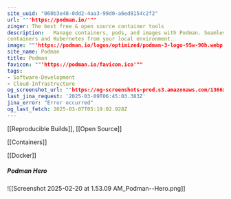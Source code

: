 ```yaml
---
site_uuid: "060b3e48-0dd2-4aa3-99d0-a6ed8154c2f2"
url: ""'https://podman.io/'""
zinger: The best free & open source container tools
description:   Manage containers, pods, and images with Podman. Seamlessly work with
containers and Kubernetes from your local environment.
image: ""'https://podman.io/logos/optimized/podman-3-logo-95w-90h.webp'""
site_name: Podman
title: Podman
favicon: ""'https://podman.io/favicon.ico'""
tags:
- Software-Development
- Cloud-Infrastructure
og_screenshot_url: ""https://og-screenshots-prod.s3.amazonaws.com/1366x768/80/false/255b9b3e474ff813ab119926b4055817b6e88a6a91b49d85ce261dedbfeaec36.jpeg""
last_jina_request: '2025-03-09T06:45:03.383Z'
jina_error: "Error occurred"
og_last_fetch: 2025-03-07T05:19:02.928Z
---
```

[[Reproducible Builds]], [[Open Source]]

[[Containers]]

[[Docker]]

##### Podman Hero
![[Screenshot 2025-02-20 at 1.53.09 AM_Podman--Hero.png]]

